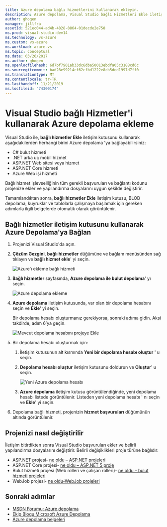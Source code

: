 ```yaml
---
title: Azure depolama bağlı hizmetlerini kullanarak ekleyin.
description: Azure depolama, Visual Studio bağlı Hizmetleri Ekle iletişim kutusunu kullanarak uygulamanıza ekleme
author: ghogen
manager: jillfra
assetId: 521ec044-ad4b-4828-8864-01decde2e758
ms.prod: visual-studio-dev14
ms.technology: vs-azure
ms.custom: vs-azure
ms.workload: azure-vs
ms.topic: conceptual
ms.date: 03/26/2017
ms.author: ghogen
ms.openlocfilehash: 6d7bf7901ab33dc6dba50013ebdfa05c3188cd6c
ms.sourcegitcommit: bad28e99214cf62cfbd1222e8cb5ded1997d7ff0
ms.translationtype: MT
ms.contentlocale: tr-TR
ms.lasthandoff: 11/21/2019
ms.locfileid: "74300174"
---
```

# <a name="adding-azure-storage-by-using-visual-studio-connected-services"></a>Visual Studio bağlı Hizmetler'i kullanarak Azure depolama ekleme
Visual Studio ile, **bağlı hizmetler Ekle** iletişim kutusunu kullanarak aşağıdakilerden herhangi birini Azure depolama 'ya bağlayabilirsiniz:

- C# bulut hizmeti
- .NET arka uç mobil hizmet
- ASP.NET Web sitesi veya hizmet
- ASP.NET Core hizmeti
- Azure Web işi hizmeti

Bağlı hizmet işlevselliğinin tüm gerekli başvuruları ve bağlantı kodunu projenize ekler ve yapılandırma dosyalarını uygun şekilde değiştirir.

Tamamlandıktan sonra, **bağlı hizmetler Ekle** iletişim kutusu, BLOB depolama, kuyruklar ve tablolarla çalışmaya başlamak için gereken adımlarla ilgili belgelerde otomatik olarak görüntülenir.

## <a name="connect-to-azure-storage-using-the-connected-services-dialog"></a>Bağlı hizmetler iletişim kutusunu kullanarak Azure Depolama'ya Bağlan
1. Projenizi Visual Studio'da açın.

1. **Çözüm Gezgini**, **bağlı hizmetler** düğümüne ve bağlam menüsünden sağ tıklayın ve **bağlı hizmet ekle**' yi seçin.

    ![Azure'ı ekleme bağlı hizmeti](./media/vs-azure-tools-connected-services-storage/IC796702.png)

1. **Bağlı hizmetler** sayfasında, **Azure depolama ile bulut depolama**' yı seçin.

    ![Azure depolama ekleme](./media/vs-azure-tools-connected-services-storage/add-azure-storage.png)

1. **Azure depolama** iletişim kutusunda, var olan bir depolama hesabını seçin ve **Ekle**' yi seçin.

    Bir depolama hesabı oluşturmanız gerekiyorsa, sonraki adıma gidin. Aksi takdirde, adım 6’ya geçin.

    ![Mevcut depolama hesabını projeye Ekle](./media/vs-azure-tools-connected-services-storage/select-azure-storage-account.png)

1. Bir depolama hesabı oluşturmak için:

   1. İletişim kutusunun alt kısmında **Yeni bir depolama hesabı oluştur** ' u seçin.

   1. **Depolama hesabı oluştur** iletişim kutusunu doldurun ve **Oluştur**' u seçin.

       ![Yeni Azure depolama hesabı](./media/vs-azure-tools-connected-services-storage/create-storage-account.png)

   1. **Azure depolama** iletişim kutusu görüntülendiğinde, yeni depolama hesabı listede görüntülenir. Listeden yeni depolama hesabı ' nı seçin ve **Ekle**' yi seçin.

1. Depolama bağlı hizmeti, projenizin **hizmet başvuruları** düğümünün altında görüntülenir.

## <a name="how-your-project-is-modified"></a>Projenizi nasıl değiştirilir
İletişim bitirdikten sonra Visual Studio başvuruları ekler ve belirli yapılandırma dosyalarını değiştirir. Belirli değişiklikleri proje türüne bağlıdır:

- ASP.NET projesi- [ne oldu – ASP.NET projeleri](https://go.microsoft.com/fwlink/p/?LinkId=513126)
- ASP.NET Core projesi- [ne oldu – ASP.NET 5 proje](https://go.microsoft.com/fwlink/p/?LinkId=513124)
- Bulut hizmeti projesi (Web rolleri ve çalışan rolleri)- [ne oldu – bulut hizmeti projeleri](https://go.microsoft.com/fwlink/p/?LinkId=516965)
- WebJob projesi- [ne oldu-WebJob projeleri](/azure/visual-studio/vs-storage-webjobs-what-happened)

## <a name="next-steps"></a>Sonraki adımlar
- [MSDN Forumu: Azure depolama](https://social.msdn.microsoft.com/forums/azure/home?forum=windowsazuredata)
- [Ekip Blogu Microsoft Azure Depolama](https://blogs.msdn.microsoft.com/windowsazurestorage/)
- [Azure depolama belgeleri](https://docs.microsoft.com/azure/storage/)
